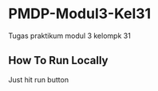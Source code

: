 # PMDP-Modul3-Kel31
 
Tugas praktikum modul 3 kelompk 31

## How To Run Locally

Just hit run button
